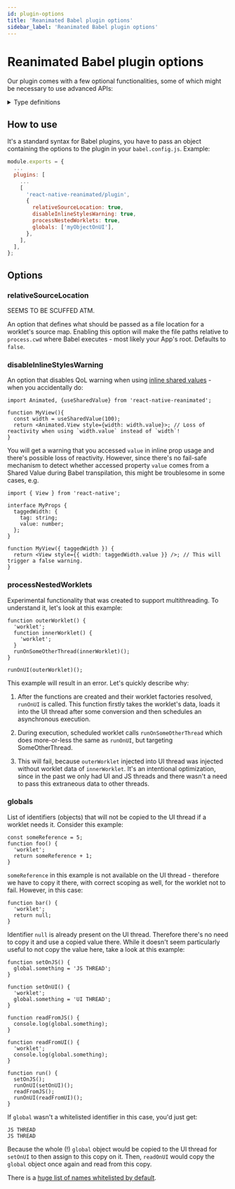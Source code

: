 ```yaml
---
id: plugin-options
title: 'Reanimated Babel plugin options'
sidebar_label: 'Reanimated Babel plugin options'
---
```


# Reanimated Babel plugin options

Our plugin comes with a few optional functionalities, some of which might be necessary to use advanced APIs:

<details>
<summary>Type definitions</summary>

```typescript
interface ReanimatedPluginOptions {
  relativeSourceLocation?: boolean;
  disableInlineStylesWarning?: boolean;
  processNestedWorklets?: boolean;
  globals?: string[];
}
```

</details>

## How to use

It's a standard syntax for Babel plugins, you have to pass an object containing the options to the plugin in your `babel.config.js`. Example:

```js {7}
module.exports = {
  ...
  plugins: [
    ...
    [
      'react-native-reanimated/plugin',
      {
        relativeSourceLocation: true,
        disableInlineStylesWarning: true,
        processNestedWorklets: true,
        globals: ['myObjectOnUI'],
      },
    ],
  ],
};
```

## Options

### relativeSourceLocation

SEEMS TO BE SCUFFED ATM.

An option that defines what should be passed as a file location for a worklet's source map. Enabling this option will make the file paths relative to `process.cwd` where Babel executes - most likely your App's root. Defaults to `false`.

### disableInlineStylesWarning

An option that disables QoL warning when using [inline shared values](/docs/fundamentals/glossary#animations-in-inline-styling) - when you accidentally do:

```tsx
import Animated, {useSharedValue} from 'react-native-reanimated';

function MyView(){
  const width = useSharedValue(100);
  return <Animated.View style={width: width.value}>; // Loss of reactivity when using `width.value` instead of `width`!
}
```

You will get a warning that you accessed `value` in inline prop usage and there's possible loss of reactivity. However, since there's no fail-safe mechanism to detect whether accessed property `value` comes from a Shared Value during Babel transpilation, this might be troublesome in some cases, e.g.

```tsx
import { View } from 'react-native';

interface MyProps {
  taggedWidth: {
    tag: string;
    value: number;
  };
}

function MyView({ taggedWidth }) {
  return <View style={{ width: taggedWidth.value }} />; // This will trigger a false warning.
}
```

### processNestedWorklets

Experimental functionality that was created to support multithreading. To understand it, let's look at this example:

```tsx
function outerWorklet() {
  'worklet';
  function innerWorklet() {
    'worklet';
  }
  runOnSomeOtherThread(innerWorklet)();
}

runOnUI(outerWorklet)();
```

This example will result in an error. Let's quickly describe why:

1. After the functions are created and their worklet factories resolved, `runOnUI` is called. This function firstly takes the worklet's data, loads it into the UI thread after some conversion and then schedules an asynchronous execution.

2. During execution, scheduled worklet calls `runOnSomeOtherThread` which does more-or-less the same as `runOnUI`, but targeting SomeOtherThread.

3. This will fail, because `outerWorklet` injected into UI thread was injected without worklet data of `innerWorklet`. It's an intentional optimization, since in the past we only had UI and JS threads and there wasn't a need to pass this extraneous data to other threads.

### globals

List of identifiers (objects) that will not be copied to the UI thread if a worklet needs it. Consider this example:

```tsx
const someReference = 5;
function foo() {
  'worklet';
  return someReference + 1;
}
```

`someReference` in this example is not available on the UI thread - therefore we have to copy it there, with correct scoping as well, for the worklet not to fail. However, in this case:

```tsx
function bar() {
  'worklet';
  return null;
}
```

Identifier `null` is already present on the UI thread. Therefore there's no need to copy it and use a copied value there. While it doesn't seem particularly useful to not copy the value here, take a look at this example:

```tsx
function setOnJS() {
  global.something = 'JS THREAD';
}

function setOnUI() {
  'worklet';
  global.something = 'UI THREAD';
}

function readFromJS() {
  console.log(global.something);
}

function readFromUI() {
  'worklet';
  console.log(global.something);
}

function run() {
  setOnJS();
  runOnUI(setOnUI)();
  readFromJS();
  runOnUI(readFromUI)();
}
```

If `global` wasn't a whitelisted identifier in this case, you'd just get:

```
JS THREAD
JS THREAD
```

Because the whole (!) `global` object would be copied to the UI thread for `setOnUI` to then assign to this copy on it. Then, `readOnUI` would copy the `global` object once again and read from this copy.

There is a [huge list of names whitelisted by default](https://github.com/software-mansion/react-native-reanimated/blob/main/plugin/src/globals.ts).
